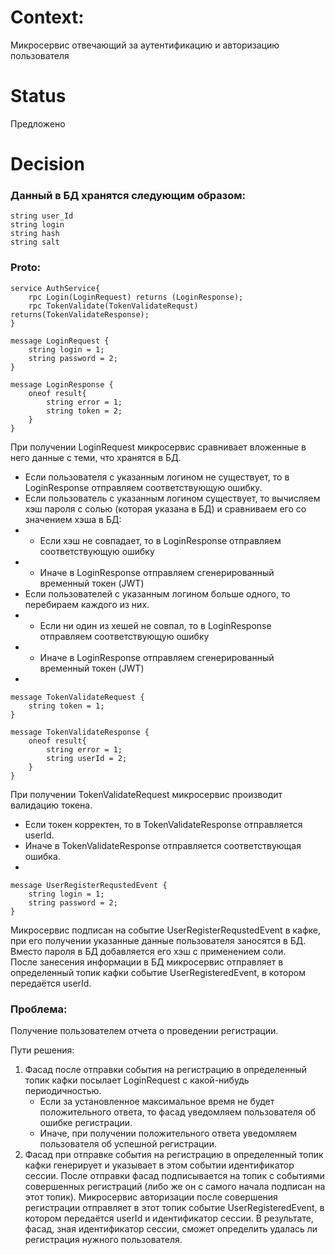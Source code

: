 # Context: 
Микросервис отвечающий за аутентификацию и авторизацию пользователя
# Status
Предложено
# Decision
### Данный в БД хранятся следующим образом: 
    string user_Id
    string login
    string hash
    string salt
### Proto: 
    service AuthService{
        rpc Login(LoginRequest) returns (LoginResponse);
        rpc TokenValidate(TokenValidateRequst) returns(TokenValidateResponse);
    }

    message LoginRequest {
        string login = 1;
        string password = 2;
    }

    message LoginResponse {
        oneof result{
            string error = 1;
            string token = 2;
        }
    }
    
При получении LoginRequest микросервис сравнивает вложенные в него данные с теми, что хранятся в БД.
* Если пользователя с указанным логином не существует, то в LoginResponse отправляем соответствующую ошибку.
* Если пользователь с указанным логином существует, то вычисляем хэш пароля с солью (которая указана в БД) и сравниваем его со значением хэша в БД:
* - Если хэш не совпадает, то в LoginResponse отправляем соответствующую ошибку
* - Иначе в LoginResponse отправляем сгенерированный временный токен (JWT)  
* Если пользователей с указанным логином больше одного, то перебираем каждого из них.
* - Если ни один из хешей не совпал, то в LoginResponse отправляем соответствующую ошибку
* - Иначе в LoginResponse отправляем сгенерированный временный токен (JWT)
*

    message TokenValidateRequest {
        string token = 1;
    }

    message TokenValidateResponse {
        oneof result{
            string error = 1;
            string userId = 2;
        }
    } 

При получении TokenValidateRequest микросервис производит валидацию токена.
* Если токен корректен, то в TokenValidateResponse отправляется userId.
* Иначе в TokenValidateResponse отправляется соответствующая ошибка.
*

    message UserRegisterRequstedEvent {
        string login = 1;
        string password = 2;
    } 

Микросервис подписан на событие UserRegisterRequstedEvent в кафке, при его получении указанные данные пользователя заносятся в БД.  
Вместо пароля в БД добавляется его хэш с применением соли.  
После занесения информации в БД микросервис отправляет в определенный топик кафки событие UserRegisteredEvent, в котором передаётся userId.

### Проблема: 
Получение пользователем отчета о проведении регистрации.  

Пути решения:  
1. Фасад после отправки события на регистрацию в определенный топик кафки посылает LoginRequest с какой-нибудь периодичностью. 
   - Если за установленное максимальное время не будет положительного ответа, то фасад уведомляем пользователя об ошибке регистрации.
   - Иначе, при получении положительного ответа уведомляем пользователя об успешной регистрации.
2. Фасад при отправке события на регистрацию в определенный топик кафки генерирует и указывает в этом событии идентификатор сессии. После отправки фасад подписывается на топик с событиями совершенных регистраций (либо же он с самого начала подписан на этот топик). Микросервис авторизации после совершения регистрации отправляет в этот топик событие UserRegisteredEvent, в котором передаётся userId и идентификатор сессии. В результате, фасад, зная идентификатор сессии, сможет определить удалась ли регистрация нужного пользователя.
